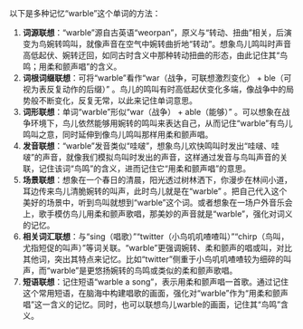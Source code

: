 以下是多种记忆“warble”这个单词的方法：
1. **词源联想**：“warble”源自古英语“weorpan”，原义与“转动、扭曲”相关，后演变为鸟婉转鸣叫，就像声音在空气中婉转曲折地“转动”。想象鸟儿鸣叫时声音高低起伏、婉转迂回，如同古时含义中那种转动扭曲的形态，由此记住其“鸟鸣；用柔和颤声唱”的含义。
2. **词根词缀联想**：可将“warble”看作“war（战争，可联想激烈变化） + ble（可视为表反复动作的后缀）” 。鸟儿的鸣叫有时高低起伏变化多端，像战争中的局势般不断变化，反复无常，以此来记住单词意思。 
3. **词形联想**：单词“warble”形似“war（战争） + able（能够）” 。可以想象在战争环境下，鸟儿依然能够用婉转的鸣叫来表达自己，从而记住“warble”有鸟儿鸣叫之意，同时延伸到像鸟儿鸣叫那样用柔和颤声唱。
4. **发音联想**：“warble”发音类似“哇啵”，想象鸟儿欢快鸣叫时发出“哇啵、哇啵”的声音，就像我们模拟鸟叫时发出的声音，这样通过发音与鸟叫声音的关联，记住该词“鸟鸣”的含义，进而记住它“用柔和颤声唱”的意思。
5. **场景联想**：想象在一个春日的清晨，阳光透过树林洒下，你漫步在林间小道，耳边传来鸟儿清脆婉转的叫声，此时鸟儿就是在“warble” 。把自己代入这个美好的场景中，听到鸟叫就想到“warble”这个词。或者想象在一场户外音乐会上，歌手模仿鸟儿用柔和颤声歌唱，那美妙的声音就是“warble”，强化对词义的记忆。
6. **相关词汇联想**：与“sing（唱歌）”“twitter（小鸟叽叽喳喳叫）”“chirp（鸟叫，尤指短促的叫声）”等词关联。“warble”更强调婉转、柔和颤声的唱或叫，对比其他词，突出其特点来记忆。比如“twitter”侧重于小鸟叽叽喳喳较为细碎的叫声，而“warble”是更悠扬婉转的鸟鸣或类似的柔和颤声歌唱。
7. **短语联想**：记住短语“warble a song”，表示用柔和颤声唱一首歌。通过记住这个常用短语，在脑海中构建唱歌的画面，强化对“warble”作为“用柔和颤声唱”这一含义的记忆。同时，也可以联想鸟儿warble的画面，记住其“鸟鸣”含义。 